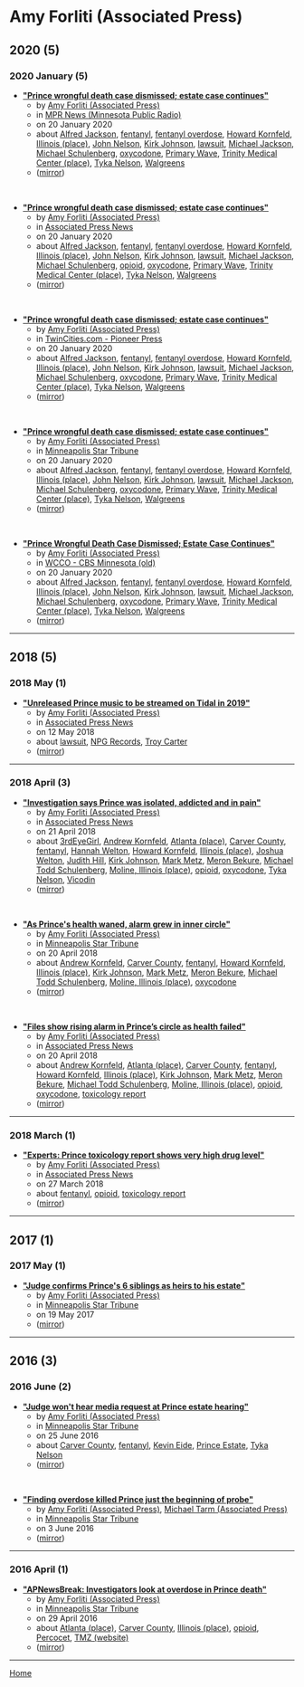 # Amy Forliti (Associated Press)

## 2020 (5)

### 2020 January (5)

 - [**"Prince wrongful death case dismissed; estate case continues"**](https://www.mprnews.org/story/2020/01/20/prince-wrongful-death-case-dismissed-estate-case-continues)
    - by [Amy Forliti (Associated Press)](../../../authors/associated-press/amy-forliti/index.md)
    - in [MPR News (Minnesota Public Radio)](../../../publications/k-o/mpr-news-minnesota-public-radio/index.md)
    - on 20 January 2020
    - about [Alfred Jackson](../../../topics/alfred-jackson/index.md), [fentanyl](../../../topics/fentanyl/index.md), [fentanyl overdose](../../../topics/fentanyl-overdose/index.md), [Howard Kornfeld](../../../topics/howard-kornfeld/index.md), [Illinois (place)](../../../topics/place/illinois/index.md), [John Nelson](../../../topics/john-nelson/index.md), [Kirk Johnson](../../../topics/kirk-johnson/index.md), [lawsuit](../../../topics/lawsuit/index.md), [Michael Jackson](../../../topics/michael-jackson/index.md), [Michael Schulenberg](../../../topics/michael-schulenberg/index.md), [oxycodone](../../../topics/oxycodone/index.md), [Primary Wave](../../../topics/primary-wave/index.md), [Trinity Medical Center (place)](../../../topics/place/trinity-medical-center/index.md), [Tyka Nelson](../../../topics/tyka-nelson/index.md), [Walgreens](../../../topics/walgreens/index.md)
    - ([mirror](https://web.archive.org/web/*/https://www.mprnews.org/story/2020/01/20/prince-wrongful-death-case-dismissed-estate-case-continues))

<br />

 - [**"Prince wrongful death case dismissed; estate case continues"**](https://apnews.com/720413e6c7ff85e224936f008554f2a0)
    - by [Amy Forliti (Associated Press)](../../../authors/associated-press/amy-forliti/index.md)
    - in [Associated Press News](../../../publications/a-e/associated-press-news/index.md)
    - on 20 January 2020
    - about [Alfred Jackson](../../../topics/alfred-jackson/index.md), [fentanyl](../../../topics/fentanyl/index.md), [fentanyl overdose](../../../topics/fentanyl-overdose/index.md), [Howard Kornfeld](../../../topics/howard-kornfeld/index.md), [Illinois (place)](../../../topics/place/illinois/index.md), [John Nelson](../../../topics/john-nelson/index.md), [Kirk Johnson](../../../topics/kirk-johnson/index.md), [lawsuit](../../../topics/lawsuit/index.md), [Michael Jackson](../../../topics/michael-jackson/index.md), [Michael Schulenberg](../../../topics/michael-schulenberg/index.md), [opioid](../../../topics/opioid/index.md), [oxycodone](../../../topics/oxycodone/index.md), [Primary Wave](../../../topics/primary-wave/index.md), [Trinity Medical Center (place)](../../../topics/place/trinity-medical-center/index.md), [Tyka Nelson](../../../topics/tyka-nelson/index.md), [Walgreens](../../../topics/walgreens/index.md)
    - ([mirror](https://web.archive.org/web/*/https://apnews.com/720413e6c7ff85e224936f008554f2a0))

<br />

 - [**"Prince wrongful death case dismissed; estate case continues"**](https://www.twincities.com/2020/01/20/princes-estate-quietly-dismisses-wrongful-death-claims/)
    - by [Amy Forliti (Associated Press)](../../../authors/associated-press/amy-forliti/index.md)
    - in [TwinCities.com - Pioneer Press](../../../publications/p-t/twincities-com-pioneer-press/index.md)
    - on 20 January 2020
    - about [Alfred Jackson](../../../topics/alfred-jackson/index.md), [fentanyl](../../../topics/fentanyl/index.md), [fentanyl overdose](../../../topics/fentanyl-overdose/index.md), [Howard Kornfeld](../../../topics/howard-kornfeld/index.md), [Illinois (place)](../../../topics/place/illinois/index.md), [John Nelson](../../../topics/john-nelson/index.md), [Kirk Johnson](../../../topics/kirk-johnson/index.md), [lawsuit](../../../topics/lawsuit/index.md), [Michael Jackson](../../../topics/michael-jackson/index.md), [Michael Schulenberg](../../../topics/michael-schulenberg/index.md), [oxycodone](../../../topics/oxycodone/index.md), [Primary Wave](../../../topics/primary-wave/index.md), [Trinity Medical Center (place)](../../../topics/place/trinity-medical-center/index.md), [Tyka Nelson](../../../topics/tyka-nelson/index.md), [Walgreens](../../../topics/walgreens/index.md)
    - ([mirror](https://web.archive.org/web/*/https://www.twincities.com/2020/01/20/princes-estate-quietly-dismisses-wrongful-death-claims/))

<br />

 - [**"Prince wrongful death case dismissed; estate case continues"**](https://www.startribune.com/prince-wrongful-death-case-dismissed-estate-case-continues/567136462/)
    - by [Amy Forliti (Associated Press)](../../../authors/associated-press/amy-forliti/index.md)
    - in [Minneapolis Star Tribune](../../../publications/k-o/minneapolis-star-tribune/index.md)
    - on 20 January 2020
    - about [Alfred Jackson](../../../topics/alfred-jackson/index.md), [fentanyl](../../../topics/fentanyl/index.md), [fentanyl overdose](../../../topics/fentanyl-overdose/index.md), [Howard Kornfeld](../../../topics/howard-kornfeld/index.md), [Illinois (place)](../../../topics/place/illinois/index.md), [John Nelson](../../../topics/john-nelson/index.md), [Kirk Johnson](../../../topics/kirk-johnson/index.md), [lawsuit](../../../topics/lawsuit/index.md), [Michael Jackson](../../../topics/michael-jackson/index.md), [Michael Schulenberg](../../../topics/michael-schulenberg/index.md), [oxycodone](../../../topics/oxycodone/index.md), [Primary Wave](../../../topics/primary-wave/index.md), [Trinity Medical Center (place)](../../../topics/place/trinity-medical-center/index.md), [Tyka Nelson](../../../topics/tyka-nelson/index.md), [Walgreens](../../../topics/walgreens/index.md)
    - ([mirror](https://web.archive.org/web/*/https://www.startribune.com/prince-wrongful-death-case-dismissed-estate-case-continues/567136462/))

<br />

 - [**"Prince Wrongful Death Case Dismissed; Estate Case Continues"**](https://minnesota.cbslocal.com/2020/01/20/prince-wrongful-death-case-dismissed-estate-case-continues/)
    - by [Amy Forliti (Associated Press)](../../../authors/associated-press/amy-forliti/index.md)
    - in [WCCO - CBS Minnesota (old)](../../../publications/u-z/wcco-cbs-minnesota-old/index.md)
    - on 20 January 2020
    - about [Alfred Jackson](../../../topics/alfred-jackson/index.md), [fentanyl](../../../topics/fentanyl/index.md), [fentanyl overdose](../../../topics/fentanyl-overdose/index.md), [Howard Kornfeld](../../../topics/howard-kornfeld/index.md), [Illinois (place)](../../../topics/place/illinois/index.md), [John Nelson](../../../topics/john-nelson/index.md), [Kirk Johnson](../../../topics/kirk-johnson/index.md), [lawsuit](../../../topics/lawsuit/index.md), [Michael Jackson](../../../topics/michael-jackson/index.md), [Michael Schulenberg](../../../topics/michael-schulenberg/index.md), [oxycodone](../../../topics/oxycodone/index.md), [Primary Wave](../../../topics/primary-wave/index.md), [Trinity Medical Center (place)](../../../topics/place/trinity-medical-center/index.md), [Tyka Nelson](../../../topics/tyka-nelson/index.md), [Walgreens](../../../topics/walgreens/index.md)
    - ([mirror](https://web.archive.org/web/*/https://minnesota.cbslocal.com/2020/01/20/prince-wrongful-death-case-dismissed-estate-case-continues/))

----

## 2018 (5)

### 2018 May (1)

 - [**"Unreleased Prince music to be streamed on Tidal in 2019"**](https://apnews.com/feda2c28fd88407aa211aa7a46f6f943)
    - by [Amy Forliti (Associated Press)](../../../authors/associated-press/amy-forliti/index.md)
    - in [Associated Press News](../../../publications/a-e/associated-press-news/index.md)
    - on 12 May 2018
    - about [lawsuit](../../../topics/lawsuit/index.md), [NPG Records](../../../topics/npg-records/index.md), [Troy Carter](../../../topics/troy-carter/index.md)
    - ([mirror](https://web.archive.org/web/*/https://apnews.com/feda2c28fd88407aa211aa7a46f6f943))

----

### 2018 April (3)

 - [**"Investigation says Prince was isolated, addicted and in pain"**](https://apnews.com/94806d16569541d98032ce2b2f82aa6a)
    - by [Amy Forliti (Associated Press)](../../../authors/associated-press/amy-forliti/index.md)
    - in [Associated Press News](../../../publications/a-e/associated-press-news/index.md)
    - on 21 April 2018
    - about [3rdEyeGirl](../../../topics/3rdeyegirl/index.md), [Andrew Kornfeld](../../../topics/andrew-kornfeld/index.md), [Atlanta (place)](../../../topics/place/atlanta/index.md), [Carver County](../../../topics/carver-county/index.md), [fentanyl](../../../topics/fentanyl/index.md), [Hannah Welton](../../../topics/hannah-welton/index.md), [Howard Kornfeld](../../../topics/howard-kornfeld/index.md), [Illinois (place)](../../../topics/place/illinois/index.md), [Joshua Welton](../../../topics/joshua-welton/index.md), [Judith Hill](../../../topics/judith-hill/index.md), [Kirk Johnson](../../../topics/kirk-johnson/index.md), [Mark Metz](../../../topics/mark-metz/index.md), [Meron Bekure](../../../topics/meron-bekure/index.md), [Michael Todd Schulenberg](../../../topics/michael-todd-schulenberg/index.md), [Moline, Illinois (place)](../../../topics/place/moline-illinois/index.md), [opioid](../../../topics/opioid/index.md), [oxycodone](../../../topics/oxycodone/index.md), [Tyka Nelson](../../../topics/tyka-nelson/index.md), [Vicodin](../../../topics/vicodin/index.md)
    - ([mirror](https://web.archive.org/web/*/https://apnews.com/94806d16569541d98032ce2b2f82aa6a))

<br />

 - [**"As Prince's health waned, alarm grew in inner circle"**](https://www.startribune.com/as-prince-s-health-waned-alarm-grew-in-inner-circle/480336433/)
    - by [Amy Forliti (Associated Press)](../../../authors/associated-press/amy-forliti/index.md)
    - in [Minneapolis Star Tribune](../../../publications/k-o/minneapolis-star-tribune/index.md)
    - on 20 April 2018
    - about [Andrew Kornfeld](../../../topics/andrew-kornfeld/index.md), [Carver County](../../../topics/carver-county/index.md), [fentanyl](../../../topics/fentanyl/index.md), [Howard Kornfeld](../../../topics/howard-kornfeld/index.md), [Illinois (place)](../../../topics/place/illinois/index.md), [Kirk Johnson](../../../topics/kirk-johnson/index.md), [Mark Metz](../../../topics/mark-metz/index.md), [Meron Bekure](../../../topics/meron-bekure/index.md), [Michael Todd Schulenberg](../../../topics/michael-todd-schulenberg/index.md), [Moline, Illinois (place)](../../../topics/place/moline-illinois/index.md), [oxycodone](../../../topics/oxycodone/index.md)
    - ([mirror](https://web.archive.org/web/*/https://www.startribune.com/as-prince-s-health-waned-alarm-grew-in-inner-circle/480336433/))

<br />

 - [**"Files show rising alarm in Prince’s circle as health failed"**](https://apnews.com/01ab0aaba1ab4e719af50e79319afdfb)
    - by [Amy Forliti (Associated Press)](../../../authors/associated-press/amy-forliti/index.md)
    - in [Associated Press News](../../../publications/a-e/associated-press-news/index.md)
    - on 20 April 2018
    - about [Andrew Kornfeld](../../../topics/andrew-kornfeld/index.md), [Atlanta (place)](../../../topics/place/atlanta/index.md), [Carver County](../../../topics/carver-county/index.md), [fentanyl](../../../topics/fentanyl/index.md), [Howard Kornfeld](../../../topics/howard-kornfeld/index.md), [Illinois (place)](../../../topics/place/illinois/index.md), [Kirk Johnson](../../../topics/kirk-johnson/index.md), [Mark Metz](../../../topics/mark-metz/index.md), [Meron Bekure](../../../topics/meron-bekure/index.md), [Michael Todd Schulenberg](../../../topics/michael-todd-schulenberg/index.md), [Moline, Illinois (place)](../../../topics/place/moline-illinois/index.md), [opioid](../../../topics/opioid/index.md), [oxycodone](../../../topics/oxycodone/index.md), [toxicology report](../../../topics/toxicology-report/index.md)
    - ([mirror](https://web.archive.org/web/*/https://apnews.com/01ab0aaba1ab4e719af50e79319afdfb))

----

### 2018 March (1)

 - [**"Experts: Prince toxicology report shows very high drug level"**](https://apnews.com/f80bf6952ecf4d02a675b9fac69d7dc6)
    - by [Amy Forliti (Associated Press)](../../../authors/associated-press/amy-forliti/index.md)
    - in [Associated Press News](../../../publications/a-e/associated-press-news/index.md)
    - on 27 March 2018
    - about [fentanyl](../../../topics/fentanyl/index.md), [opioid](../../../topics/opioid/index.md), [toxicology report](../../../topics/toxicology-report/index.md)
    - ([mirror](https://web.archive.org/web/*/https://apnews.com/f80bf6952ecf4d02a675b9fac69d7dc6))

----

## 2017 (1)

### 2017 May (1)

 - [**"Judge confirms Prince's 6 siblings as heirs to his estate"**](https://www.startribune.com/judge-declares-prince-s-6-siblings-the-heirs-to-his-estate/423174053/)
    - by [Amy Forliti (Associated Press)](../../../authors/associated-press/amy-forliti/index.md)
    - in [Minneapolis Star Tribune](../../../publications/k-o/minneapolis-star-tribune/index.md)
    - on 19 May 2017
    - ([mirror](https://web.archive.org/web/*/https://www.startribune.com/judge-declares-prince-s-6-siblings-the-heirs-to-his-estate/423174053/))

----

## 2016 (3)

### 2016 June (2)

 - [**"Judge won't hear media request at Prince estate hearing"**](https://www.startribune.com/judge-won-t-hear-media-request-at-prince-estate-hearing/384399061/)
    - by [Amy Forliti (Associated Press)](../../../authors/associated-press/amy-forliti/index.md)
    - in [Minneapolis Star Tribune](../../../publications/k-o/minneapolis-star-tribune/index.md)
    - on 25 June 2016
    - about [Carver County](../../../topics/carver-county/index.md), [fentanyl](../../../topics/fentanyl/index.md), [Kevin Eide](../../../topics/kevin-eide/index.md), [Prince Estate](../../../topics/prince-estate/index.md), [Tyka Nelson](../../../topics/tyka-nelson/index.md)
    - ([mirror](https://web.archive.org/web/*/https://www.startribune.com/judge-won-t-hear-media-request-at-prince-estate-hearing/384399061/))

<br />

 - [**"Finding overdose killed Prince just the beginning of probe"**](https://www.startribune.com/finding-overdose-killed-prince-just-the-beginning-of-probe/381743311/)
    - by [Amy Forliti (Associated Press)](../../../authors/associated-press/amy-forliti/index.md), [Michael Tarm (Associated Press)](../../../authors/associated-press/michael-tarm/index.md)
    - in [Minneapolis Star Tribune](../../../publications/k-o/minneapolis-star-tribune/index.md)
    - on 3 June 2016
    - ([mirror](https://web.archive.org/web/*/https://www.startribune.com/finding-overdose-killed-prince-just-the-beginning-of-probe/381743311/))

----

### 2016 April (1)

 - [**"APNewsBreak: Investigators look at overdose in Prince death"**](https://www.startribune.com/apnewsbreak-investigators-look-at-overdose-in-prince-death/377540691/)
    - by [Amy Forliti (Associated Press)](../../../authors/associated-press/amy-forliti/index.md)
    - in [Minneapolis Star Tribune](../../../publications/k-o/minneapolis-star-tribune/index.md)
    - on 29 April 2016
    - about [Atlanta (place)](../../../topics/place/atlanta/index.md), [Carver County](../../../topics/carver-county/index.md), [Illinois (place)](../../../topics/place/illinois/index.md), [opioid](../../../topics/opioid/index.md), [Percocet](../../../topics/percocet/index.md), [TMZ (website)](../../../topics/website/tmz/index.md)
    - ([mirror](https://web.archive.org/web/*/https://www.startribune.com/apnewsbreak-investigators-look-at-overdose-in-prince-death/377540691/))

----

[Home](../index.md)
